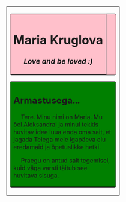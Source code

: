 
<!DOCTYPE html>

<head>
<meta charset="utf-8" />
<title>mariakruglova.github.io</title>
</head>
<body>

<table
border="1"
align="center"
rules="rows"
style="width:60%;">

<tr>

<td>

<table
border="1"
background="slide1.jpg"
bgcolor="pink"
cellpadding="10"
style="width:100%; border-radius:5px;">

<tr>

<th>

<h1>Maria Kruglova</h1>
<h3><em>Love and be loved :) </em></h3>

</th>
</tr>
</table>


<table
border="1"
bgcolor="green"
cellpadding="10"
style="width:100%; border-radius:5px;">

<tr>

<td
rowspan="2"
style="width:80%">
<h2>Armastusega...</h2>

<p style="text-indent:20px">
Tere. Minu nimi on Maria. Mu õel Aleksandral ja minul tekkis huvitav idee luua enda oma sait, et jagada Teiega meie igapäeva elu eredamaid ja õpetuslikke hetki. </p>

<p style="text-indent:20px">
Praegu on antud sait tegemisel, kuid väga varsti täitub see huvitava sisuga. </p>

</td>




